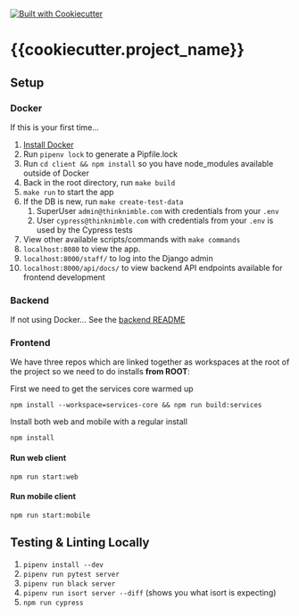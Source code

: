 [![Built with Cookiecutter](https://img.shields.io/badge/built%20with-Cookiecutter-ff69b4.svg?logo=cookiecutter)](https://github.com/cookiecutter/cookiecutter)

# {{cookiecutter.project_name}}

## Setup

### Docker
If this is your first time...
1. [Install Docker](https://www.docker.com/)
1. Run `pipenv lock` to generate a Pipfile.lock
1. Run `cd client && npm install` so you have node_modules available outside of Docker
1. Back in the root directory, run `make build`
1. `make run` to start the app
1. If the DB is new, run `make create-test-data`
    1. SuperUser `admin@thinknimble.com` with credentials from your `.env`
    1. User `cypress@thinknimble.com` with credentials from your `.env` is used by the Cypress
       tests
1. View other available scripts/commands with `make commands`
1. `localhost:8080` to view the app.
1. `localhost:8000/staff/` to log into the Django admin
1. `localhost:8000/api/docs/` to view backend API endpoints available for frontend development


### Backend
If not using Docker...
See the [backend README](server/README.md)

### Frontend
We have three repos which are linked together as workspaces at the root of the project so we need to do installs **from ROOT**:

First we need to get the services core warmed up

```shell
npm install --workspace=services-core && npm run build:services
```

Install both web and mobile with a regular install

```shell
npm install
```

#### Run web client

```
npm run start:web
```

#### Run mobile client

```
npm run start:mobile
```


## Testing & Linting Locally
1. `pipenv install --dev`
1. `pipenv run pytest server`
1. `pipenv run black server`
1. `pipenv run isort server --diff` (shows you what isort is expecting)
1. `npm run cypress`
